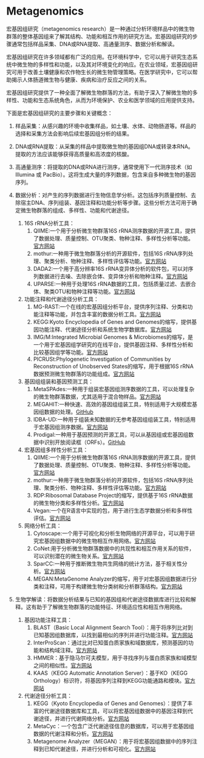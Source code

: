 # Metagenomics

宏基因组研究（metagenomics research）是一种通过分析环境样品中的微生物群落的整体基因组来了解其结构、功能和相互作用的研究方法。宏基因组研究的步骤通常包括样品采集、DNA或RNA提取、高通量测序、数据分析和解读。

宏基因组研究在许多领域都有广泛的应用。在环境科学中，它可以用于研究生态系统中微生物的多样性和功能，以及其对环境变化的响应。在农业领域，宏基因组研究可用于改善土壤健康和农作物生长的微生物管理策略。在医学研究中，它可以帮助揭示人体肠道微生物与健康、疾病和治疗反应之间的关系。

宏基因组研究提供了一种全面了解微生物群落的方法，有助于深入了解微生物的多样性、功能和生态系统角色，从而为环境保护、农业和医学领域的应用提供支持。

下面是宏基因组研究的主要步骤和关键概念：

1. 样品采集：从感兴趣的环境中收集样品，如土壤、水体、动物肠道等。样品的选择和采集方法会影响后续宏基因组分析的结果。

2. DNA或RNA提取：从采集的样品中提取微生物的基因组DNA或转录本RNA。提取的方法应该能够获得高质量和高浓度的核酸。

3. 高通量测序：将提取的DNA或RNA进行测序，通常使用下一代测序技术（如 Illumina 或 PacBio）。这将生成大量的序列数据，包含来自多种微生物的基因序列。

4. 数据分析：对产生的序列数据进行生物信息学分析。这包括序列质量控制、去除宿主DNA、序列组装、基因注释和功能分析等步骤。这些分析方法可用于确定微生物群落的组成、多样性、功能和代谢途径。
    
   1. 16S rRNA分析工具：
      1. QIIME:一个用于分析微生物群落16S rRNA测序数据的开源工具，提供了数据处理、质量控制、OTU聚类、物种注释、多样性分析等功能。[官方网站](https://qiime2.org/)
      2. mothur:一种用于微生物群落分析的开源软件，包括16S rRNA序列处理、聚类分析、物种注释、多样性评估等功能。[官方网站](https://www.mothur.org/)
      3. DADA2:一个用于高分辨率16S rRNA变异体分析的软件包，可以对序列数据进行去噪、去除嵌合体、变异体分析和物种注释。[官方网站](https://benjjneb.github.io/dada2/)
      4. UPARSE:一种用于处理16S rRNA数据的工具，包括质量过滤、去嵌合体、聚类OTU和物种注释等功能。[官方网站](https://drive5.com/uparse/)
   2. 功能注释和代谢途径分析工具：
      1. MG-RAST:一个在线的宏基因组分析平台，提供序列注释、分类和功能注释等功能，并包含丰富的数据分析工具。[官方网站](https://www.mg-rast.org/)
      2. KEGG:Kyoto Encyclopedia of Genes and Genomes的缩写，提供基因功能注释、代谢途径分析和系统生物学数据库。[官方网站](https://www.genome.jp/kegg/)
      3. IMG/M:Integrated Microbial Genomes & Microbiomes的缩写，是一个用于宏基因组学研究的在线平台，提供基因注释、多样性分析和比较基因组学等功能。[官方网站](https://img.jgi.doe.gov/m/)
      4. PICRUSt:Phylogenetic Investigation of Communities by Reconstruction of Unobserved States的缩写，用于根据16S rRNA数据预测微生物群落的功能组成。[官方网站](https://picrust.github.io/picrust/)
   3. 基因组组装和基因预测工具：
      1. MetaSPAdes:一种用于组装宏基因组测序数据的工具，可以处理复杂的微生物群落数据，尤其适用于混合物样品。[官方网站](https://cab.spbu.ru/software/spades/)
      2. MEGAHIT:一种快速、高效的基因组组装工具，特别适用于大规模宏基因组数据的处理。[GitHub](https://github.com/voutcn/megahit)
      3. IDBA-UD:一种用于组装未知数据的无参考基因组组装工具，特别适用于宏基因组测序数据。[官方网站](https://i.cs.hku.hk/~alse/hkubrg/projects/idba_ud/)
      4. Prodigal:一种用于基因预测的开源工具，可以从基因组或宏基因组数据中识别开放阅读框（ORFs）。[GitHub](https://github.com/hyattpd/Prodigal)
   4. 宏基因组多样性分析工具：
      1. QIIME:一个用于分析微生物群落16S rRNA测序数据的开源工具，提供了数据处理、质量控制、OTU聚类、物种注释、多样性分析等功能。[官方网站](https://qiime2.org/)
      2. mothur:一种用于微生物群落分析的开源软件，包括16S rRNA序列处理、聚类分析、物种注释、多样性评估等功能。[官方网站](https://www.mothur.org/)
      3. RDP:Ribosomal Database Project的缩写，提供基于16S rRNA数据的微生物分类和多样性分析。[官方网站](https://rdp.cme.msu.edu/)
      4. Vegan:一个在R语言中实现的包，用于进行生态学数据分析和多样性评估。[官方网站](https://cran.r-project.org/web/packages/vegan/index.html)
   5. 网络分析工具：
      1. Cytoscape:一个用于可视化和分析生物网络的开源平台，可以用于研究宏基因组数据中的微生物相互作用网络。[官方网站](https://cytoscape.org/)
      2. CoNet:用于分析微生物群落数据中的共现性和相互作用关系的软件，可以识别潜在的微生物关系。[官方网站](https://sourceforge.net/projects/consensusnetwork/)
      3. SparCC:一种用于推断微生物共生网络的统计方法，基于相关性分析。[官方网站](https://bitbucket.org/yonatanf/sparcc/)
      4. MEGAN:MetaGenome Analyzer的缩写，用于对宏基因组数据进行分类和注释，可用于构建微生物分类树和分析群落结构。[官方网站](https://megan.informatik.uni-tuebingen.de/)

5. 生物学解读：将数据分析结果与已知的基因组和代谢途径数据库进行比较和解释。这有助于了解微生物群落的功能特征、环境适应性和相互作用网络。
   1. 基因功能注释工具：
      1. BLAST（Basic Local Alignment Search Tool）：用于将序列比对到已知基因组数据库，以找到最相似的序列并进行功能注释。[官方网站](https://blast.ncbi.nlm.nih.gov/Blast.cgi)
      2. InterProScan：通过比对已知蛋白质家族和域数据库，预测基因的功能和结构域注释。[官方网站](https://www.ebi.ac.uk/interpro/interproscan.html)
      3. HMMER：基于隐马尔可夫模型，用于寻找序列与蛋白质家族和域模型之间的相似性。[官方网站](http://hmmer.org/)
      4. KAAS（KEGG Automatic Annotation Server）：基于KO（KEGG Orthology）标识符，将基因序列注释到KEGG功能通路和模块。[官方网站](https://www.genome.jp/tools/kaas/)
   2. 代谢途径分析工具：
      1. KEGG（Kyoto Encyclopedia of Genes and Genomes）：提供了丰富的代谢途径数据库和工具，可以将宏基因组数据中的基因注释到代谢途径，并进行代谢网络分析。[官方网站](https://www.genome.jp/kegg/)
      2. MetaCyc：一个包含广泛代谢途径信息的数据库，可以用于宏基因组数据的代谢注释和分析。[官方网站](https://metacyc.org/)
      3. Metagenome Analyzer（MEGAN）：用于将宏基因组数据中的序列注释到已知代谢途径，并进行分析和可视化。[官方网站](https://megan.informatik.uni-tuebingen.de/)
